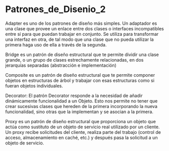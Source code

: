# Patrones_de_Disenio_2

Adapter es uno de los patrones de diseño más simples. Un adaptador es una clase que provee un enlace entre dos clases o interfaces incompatibles entre sí para que puedan trabajar en conjunto. Se utiliza para transformar una interfaz en otra, de tal modo que una clase que no pueda utilizar la primera haga uso de ella a través de la segunda.

Bridge es un patrón de diseño estructural que te permite dividir una clase grande, o un grupo de clases estrechamente relacionadas, en dos jerarquías separadas (abstracción e implementación)

Composite es un patrón de diseño estructural que te permite componer objetos en estructuras de árbol y trabajar con esas estructuras como si fueran objetos individuales.

Decorator: El patrón Decorator responde a la necesidad de añadir dinámicamente funcionalidad a un Objeto. Esto nos permite no tener que crear sucesivas clases que hereden de la primera incorporando la nueva funcionalidad, sino otras que la implementan y se asocian a la primera.






Proxy es un patrón de diseño estructural que proporciona un objeto que actúa como sustituto de un objeto de servicio real utilizado por un cliente. Un proxy recibe solicitudes del cliente, realiza parte del trabajo (control de acceso, almacenamiento en caché, etc.) y después pasa la solicitud a un objeto de servicio.










